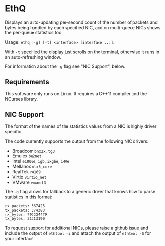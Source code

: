 EthQ
====

Displays an auto-updating per-second count of the number of packets
and bytes being handled by each specified NIC, and on multi-queue NICs
shows the per-queue statistics too.

Usage: `ethq [-g] [-t] <interface> [interface ...]`.

With `-t` specified the display just scrolls on the terminal, otherwise
it runs in an auto-refreshing window.

For information about the `-g` flag see "NIC Support", below.

Requirements
------------

This software only runs on Linux.  It requires a C++11 compiler and
the NCurses library.

NIC Support
-----------

The format of the names of the statistics values from a NIC is highly
driver specific.

The code currently supports the output from the following NIC drivers:

- Broadcom `bnx2x`, `tg3`
- Emulex `be2net`
- Intel `e1000e`, `igb`, `ixgbe`, `i40e`
- Mellanox `mlx5_core`
- RealTek `r8169`
- Virtio `virtio_net`
- VMware `vmxnet3`

The `-g` flag allows for fallback to a generic driver that knows how
to parse statistics in this format:

```
rx_packets: 567425
tx_packets: 274383
rx_bytes: 703224479
tx_bytes: 31313190
```

To request support for additional NICs, please raise a github issue and
include the output of `ethtool -i` and attach the output of `ethtool -S`
for your interface.
